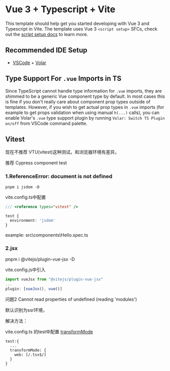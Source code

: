 # Vue 3 + Typescript + Vite

This template should help get you started developing with Vue 3 and Typescript in Vite. The template uses Vue 3 `<script setup>` SFCs, check out the [script setup docs](https://v3.vuejs.org/api/sfc-script-setup.html#sfc-script-setup) to learn more.

## Recommended IDE Setup

- [VSCode](https://code.visualstudio.com/) + [Volar](https://marketplace.visualstudio.com/items?itemName=johnsoncodehk.volar)

## Type Support For `.vue` Imports in TS

Since TypeScript cannot handle type information for `.vue` imports, they are shimmed to be a generic Vue component type by default. In most cases this is fine if you don't really care about component prop types outside of templates. However, if you wish to get actual prop types in `.vue` imports (for example to get props validation when using manual `h(...)` calls), you can enable Volar's `.vue` type support plugin by running `Volar: Switch TS Plugin on/off` from VSCode command palette.


## Vitest
现在不推荐 VTU(vitest)这种测试。和浏览器环境有差异。

推荐 Cypress component test
### 1.ReferenceError: document is not defined

`pnpm i jsdom -D`

vite.config.ts中配置
```ts
/// <reference types="vitest" />

test {
  environment: 'jsdom'
}
```
example: src\components\Hello.spec.ts

### 2.jsx
pnpm i @vitejs/plugin-vue-jsx -D

vite.config.js中引入

```ts
import vueJsx from "@vitejs/plugin-vue-jsx"
...
plugin: [vueJsx(), vue()]
```

问题2 Cannot read properties of undefined (reading 'modules')

默认识别为ssr环境， 

解决方法：

vite.config.ts 的test中配置 [transformMode](https://vitest.dev/config/#transformmode)
```
test:{
  ...
  transformMode: {
    web: [/.tsx$/]
  }
}
```